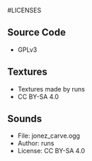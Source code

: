 #LICENSES

## Source Code

- GPLv3

## Textures

- Textures made by runs
- CC BY-SA 4.0

## Sounds

- File: jonez_carve.ogg
- Author: runs
- License: CC BY-SA 4.0
